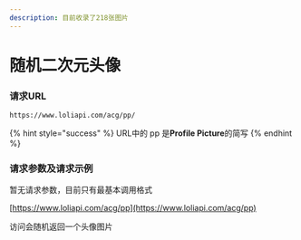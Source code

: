 ```yaml
---
description: 目前收录了218张图片
---
```


# 随机二次元头像

### 请求URL

```
https://www.loliapi.com/acg/pp/
```

{% hint style="success" %}
URL中的 pp 是**Profile Picture**的简写
{% endhint %}

### 请求参数及请求示例

暂无请求参数，目前只有最基本调用格式

[https://www.loliapi.com/acg/pp](https://www.loliapi.com/acg/pp)

访问会随机返回一个头像图片
